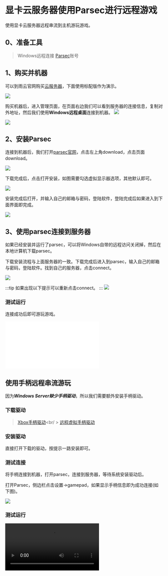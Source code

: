 # 显卡云服务器使用Parsec进行远程游戏

使用显卡云服务器远程串流到主机游玩游戏。

## 0、准备工具
> Windows远程连接
> [Parsec](https://parsec.app/)账号

## 1、购买并机器

可以到雨云官网购买[云服务器](https://app.rainyun.com/apps/rcs/buy)，下面使用标配版作为演示。

![](https://cn-sy1.rains3.com/rainyun-assets/pic/2024/02/20240226150717_0739e7dd4409bf29462258f0caed948f.png)

购买机器后，进入管理页面，在页面右边我们可以看到服务器的连接信息，复制对外地址，然后我们使用**Windows远程桌面**连接到机器。
![](https://cn-sy1.rains3.com/rainyun-assets/pic/2024/02/20240226150822_c32c5395d42be4e9ad74a59e60f752c1.png)

![](https://cn-sy1.rains3.com/rainyun-assets/pic/2024/02/20240226150913_0cb34b477f13301a940e4c215f5c3c2c.png)

## 2、安装Parsec
连接到机器后，我们打开[parsec官网](https://parsec.app/)，点击左上角download，点击页面download。

![](https://cn-sy1.rains3.com/rainyun-assets/pic/2024/02/20240226151139_38b2e5b74bae198485ef1e3c75caad95.png)

下载完成后，点击打开安装，如图需要勾选虚拟显示器选项，其他默认即可。

![](https://cn-sy1.rains3.com/rainyun-assets/pic/2024/02/20240226151226_4640a8816897035eddfccd57d9c52516.png)

安装完成后打开，并输入自己的邮箱与密码，登陆软件，登陆完成后如果进入到下面界面即完成。

![](https://cn-sy1.rains3.com/rainyun-assets/pic/2024/02/20240226151411_a779b56fdbd14fe3d5dfb68fbd90b0a2.png)

## 3、使用parsec连接到服务器

如果已经安装并运行了parsec，可以将Windows自带的远程访问关闭掉，然后在本地计算机下载parsec。

下载安装流程与上面服务器的一致。下载完成后进入到parsec，输入自己的邮箱与密码，登陆软件。找到自己的服务器，点击connect。

![](https://cn-sy1.rains3.com/rainyun-assets/pic/2024/02/20240226151718_2fdae1ab32a26dcd96b0351fb503b74a.png)

:::tip
如果出现以下提示可以重新点击connect。
:::
![](https://cn-sy1.rains3.com/rainyun-assets/pic/2024/02/20240226152749_8f5106da7eeb6e5e74969cc8c38bca3a.png)

### 测试运行

连接成功后即可游玩游戏。

<iframe class="iframe_video" src="//player.bilibili.com/player.html?aid=1501180369&cid=1451579814&page=1&autoplay=false&muted=true&highQuality=true" scrolling="no" border="0" frameborder="no" framespacing="0" allowfullscreen="true"> </iframe>

## 使用手柄远程串流游玩
因为***Windows Server缺少手柄驱动***，所以我们需要额外安装手柄驱动。

### 下载驱动

> [Xbox手柄驱动](https://xbox-360-controller-for-windows.en.lo4d.com/download)<br/ >
> [远程虚拟手柄驱动](https://github.com/nefarius/ViGEmBus/releases/tag/setup-v1.17.333)

### 安装驱动

直接打开下载的驱动，按提示一路安装即可。

### 测试连接

将手柄连接到机器，打开parsec，连接到服务器，等待系统安装驱动后。

打开Parsec，侧边栏点击设置->gamepad，如果显示手柄信息即为成功连接(如下图)。

![](https://cn-sy1.rains3.com/rainyun-assets/pic/2024/02/20240227150538_01f98670c3527410cd3552c81796d4ad.png)

### 测试运行

<video class="iframe_video" controls src="https://cn-sy1.rains3.com/rainyun-assets/pic/2024/02/20240227145355_6f95903e99ff4a9228be329a46b16196.mp4"></video>




